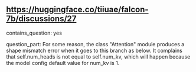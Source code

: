 ## https://huggingface.co/tiiuae/falcon-7b/discussions/27

contains_question: yes

question_part: For some reason, the class "Attention" module produces a shape mismatch error when it goes to this branch as below. It complains that self.num_heads is not equal to self.num_kv, which will happen because the model config default value for num_kv is 1.